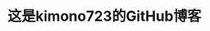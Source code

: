   
<DCOTYPE HTML>
<html>
<head>
<title>kimono723</title>
</head>
<body>
<h1>这是kimono723的GitHub博客</h1>
</body>
</html>
